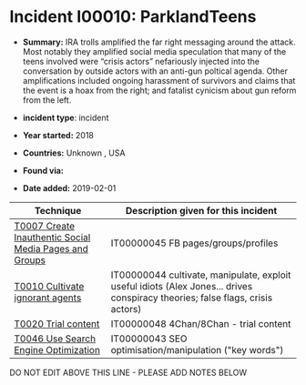 # Incident I00010: ParklandTeens

* **Summary:** IRA trolls amplified the far right messaging around the attack. Most notably they amplified social media speculation that many of the teens involved were “crisis actors” nefariously injected into the conversation by outside actors with an anti-gun poltical agenda. Other amplifications included ongoing harassment of survivors and claims that the event is a hoax from the right; and fatalist cynicism about gun reform from the left.

* **incident type**: incident

* **Year started:** 2018

* **Countries:** Unknown , USA

* **Found via:** 

* **Date added:** 2019-02-01
 

| Technique | Description given for this incident |
| --------- | ------------------------- |
| [T0007 Create Inauthentic Social Media Pages and Groups](../generated_pages/techniques/T0007.md) | IT00000045 FB pages/groups/profiles |
| [T0010 Cultivate ignorant agents](../generated_pages/techniques/T0010.md) | IT00000044 cultivate, manipulate, exploit useful idiots (Alex Jones... drives conspiracy theories; false flags, crisis actors) |
| [T0020 Trial content](../generated_pages/techniques/T0020.md) | IT00000048 4Chan/8Chan - trial content |
| [T0046 Use Search Engine Optimization](../generated_pages/techniques/T0046.md) | IT00000043 SEO optimisation/manipulation ("key words") |


DO NOT EDIT ABOVE THIS LINE - PLEASE ADD NOTES BELOW